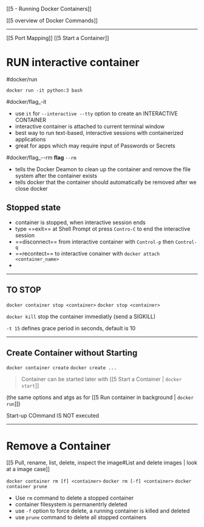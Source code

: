 [[5 - Running Docker Containers]]

[[5 overview of Docker Commands]]

---
[[5 Port Mapping]]
[[5 Start a Container]]


# RUN interactive container
#docker/run


`docker run -it python:3 bash`

#docker/flag_-it
- use `it` for `--interactive --tty` option to create an INTERACTIVE CONTAINER
- interactive container is attached to current terminal window
- best way to run text-based, interactive sessions with containerized applications
- great for apps which may require input of Passwords or Secrets

#docker/flag_--rm 
__flag__ `--rm` 
- tells the Docker Deamon to clean up the container and remove the file system after the container exists
- tells docker that the container should automatically be removed after we close docker

## Stopped state
- container is stopped, when interactive session ends
- type ==exit== at Shell Prompt ot press `Contro-C` to end the interactive session
- ==disconnect== from interactive container with `Control-p` then `Control-q`
- ==recontect== to interactive conainer with `docker attach <container_name>`
- 
---
## TO STOP
`docker container stop <container>`
`docker stop <container>`

`docker kill` stop the container immediatly (send a SIGKILL)

`-t 15` defines grace period in seconds, default is 10


--------------
## Create Container without Starting
`docker container create`
`docker create ...`

> Container can be started later with [[5 Start a Container | `docker start`]]
> 

(the same options and atgs as for [[5 Run container in background | `docker run`]])

Start-up COmmand IS NOT executed

----

# Remove a Container
[[5 Pull, rename, list, delete, inspect the image#List and delete images | look at a image case]]


`docker container rm [f] <container>`
`docker rm [-f] <container>`
`docker container prune`

- Use `rm` command to delete a stopped container
- container filesystem is permanentrly deleted
- use `-f` option to force delete, a running container is killed and deleted
- use `prune` command to delete all stopped containers











